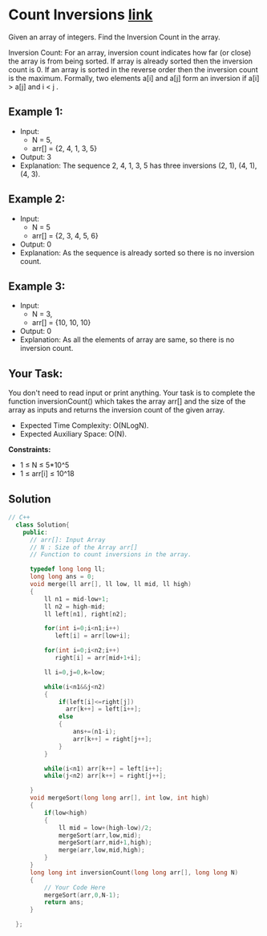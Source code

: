 # Count Inversions [link](https://practice.geeksforgeeks.org/problems/inversion-of-array-1587115620/1)

Given an array of integers. Find the Inversion Count in the array. 

Inversion Count: For an array, inversion count indicates how far (or close) the array is from being sorted. If array is already sorted then the inversion count is 0. If an array is sorted in the reverse order then the inversion count is the maximum. 
Formally, two elements a[i] and a[j] form an inversion if a[i] > a[j] and i < j .

## Example 1:

- Input: 
  - N = 5, 
  - arr[] = {2, 4, 1, 3, 5}
- Output: 3
- Explanation: The sequence 2, 4, 1, 3, 5 
has three inversions (2, 1), (4, 1), (4, 3).

## Example 2:

- Input: 
  - N = 5
  - arr[] = {2, 3, 4, 5, 6}
- Output: 0
- Explanation: As the sequence is already 
sorted so there is no inversion count.

## Example 3:

- Input: 
  - N = 3, 
  - arr[] = {10, 10, 10}
- Output: 0
- Explanation: As all the elements of array 
are same, so there is no inversion count.

## Your Task:
You don't need to read input or print anything. Your task is to complete the function inversionCount() which takes the array arr[] and the size of the array as inputs and returns the inversion count of the given array.

- Expected Time Complexity: O(NLogN).
- Expected Auxiliary Space: O(N).

**Constraints:**
- 1 ≤ N ≤ 5*10^5
- 1 ≤ arr[i] ≤ 10^18

## Solution

```C++
// C++
  class Solution{
    public:
      // arr[]: Input Array
      // N : Size of the Array arr[]
      // Function to count inversions in the array.

      typedef long long ll;
      long long ans = 0;
      void merge(ll arr[], ll low, ll mid, ll high)
      {
          ll n1 = mid-low+1;
          ll n2 = high-mid;
          ll left[n1], right[n2];

          for(int i=0;i<n1;i++)
             left[i] = arr[low+i];

          for(int i=0;i<n2;i++)
             right[i] = arr[mid+1+i];

          ll i=0,j=0,k=low;

          while(i<n1&&j<n2)
          {
              if(left[i]<=right[j])
                arr[k++] = left[i++];
              else
              {
                  ans+=(n1-i);
                  arr[k++] = right[j++];
              }
          }

          while(i<n1) arr[k++] = left[i++];
          while(j<n2) arr[k++] = right[j++];

      }
      void mergeSort(long long arr[], int low, int high)
      {
          if(low<high)
          {
              ll mid = low+(high-low)/2;
              mergeSort(arr,low,mid);
              mergeSort(arr,mid+1,high);
              merge(arr,low,mid,high);
          }
      }
      long long int inversionCount(long long arr[], long long N)
      {
          // Your Code Here
          mergeSort(arr,0,N-1);
          return ans;
      }

  };
```
